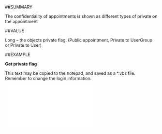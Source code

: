 
##SUMMARY


The confidentiality of appointments is shown as different types of private on the appointment



##VALUE

Long – the objects private flag. (Public appointment, Private to UserGroup or Private to User)


##EXAMPLE

**Get private flag**

This text may be copied to the notepad, and saved as a *.vbs file. Remember to change the login information.

![](..\..\Examples\vbs\SOAppointment.Example.vbs.txt)

